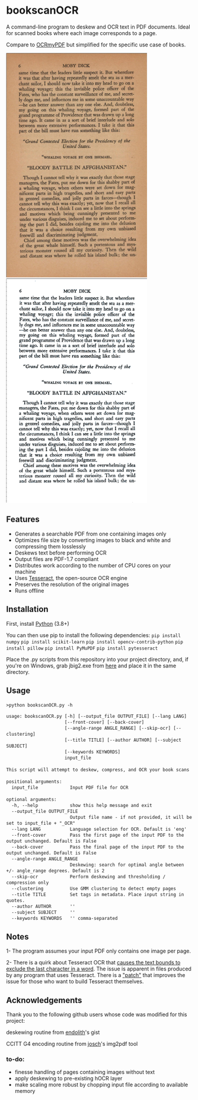 # bookscanOCR
A command-line program to deskew and OCR text in PDF documents. Ideal for scanned books where each image corresponds to a page. 

Compare to [OCRmyPDF](https://github.com/ocrmypdf/OCRmyPDF/) but simplified for the specific use case of books.

![before](images/before.png) ![after](images/after.gif)

## Features
- Generates a searchable PDF from one containing images only
- Optimizes file size by converting images to black and white and compressing them losslessly
- Deskews text before performing OCR
- Output files are PDF-1.7 compliant
- Distributes work according to the number of CPU cores on your machine
- Uses [Tesseract](https://github.com/tesseract-ocr/tesseract), the open-source OCR engine
- Preserves the resolution of the original images
- Runs offline

## Installation
First, install [Python](https://www.python.org/downloads/) (3.8+)

You can then use pip to install the following dependencies:
`pip install numpy`
`pip install scikit-learn`
`pip install opencv-contrib-python`
`pip install pillow`
`pip install PyMuPDF`
`pip install pytesseract`

Place the .py scripts from this repository into your project directory, and, if you're on Windows, grab jbig2.exe from [here](https://sourceforge.net/projects/jbig2enc/files/latest/download) and place it in the same directory.

## Usage
`>python bookscanOCR.py -h`
```
usage: bookscanOCR.py [-h] [--output_file OUTPUT_FILE] [--lang LANG]
                      [--front-cover] [--back-cover]
                      [--angle-range ANGLE_RANGE] [--skip-ocr] [--clustering]
                      [--title TITLE] [--author AUTHOR] [--subject SUBJECT]
                      [--keywords KEYWORDS]
                      input_file

This script will attempt to deskew, compress, and OCR your book scans

positional arguments:
  input_file            Input PDF file for OCR

optional arguments:
  -h, --help            show this help message and exit
  --output_file OUTPUT_FILE
                        Output file name - if not provided, it will be set to input_file + "_OCR"
  --lang LANG           Language selection for OCR. Default is 'eng'
  --front-cover         Pass the first page of the input PDF to the output unchanged. Default is False
  --back-cover          Pass the final page of the input PDF to the output unchanged. Default is False
  --angle-range ANGLE_RANGE
                        Deskewing: search for optimal angle between +/- angle_range degrees. Default is 2
  --skip-ocr            Perform deskewing and thresholding / compression only
  --clustering          Use GMM clustering to detect empty pages
  --title TITLE         Set tags in metadata. Place input string in quotes.
  --author AUTHOR       ''
  --subject SUBJECT     ''
  --keywords KEYWORDS   '' comma-separated
```
## Notes

1- The program assumes your input PDF only contains one image per page.

2- There is a quirk about Tesseract OCR that [causes the text bounds to exclude the last character in a word](https://github.com/tesseract-ocr/tesseract/issues/2879). The issue is apparent in files produced by any program that uses Tesseract. There is a ["patch"](https://github.com/tesseract-ocr/tesseract/issues/2879#issuecomment-583896719) that improves the issue for those who want to build Tesseract themselves.

## Acknowledgements
Thank you to the following github users whose code was modified for this project:

deskewing routine from [endolith](https://gist.github.com/endolith/334196bac1cac45a4893#)'s gist

CCITT G4 encoding routine from [josch](https://github.com/josch/img2pdf)'s  img2pdf tool


### to-do:
- finesse handling of pages containing images without text
- apply deskewing to pre-existing hOCR layer
- make scaling more robust by chopping input file according to available memory
